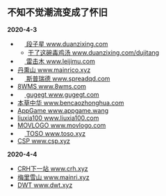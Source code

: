 ## 不知不觉潮流变成了怀旧

**2020-4-3**
+ <a href="https://www.duanzixing.com/" title="段子星" target="_blank"><img src="https://www.duanzixing.com/favicon.png" height="16px" /> 段子星 www.duanzixing.com</a>
  - <a href="https://www.duanzixing.com/dujitang" title="干了这碗毒鸡汤" target="_blank">干了这碗毒鸡汤 www.duanzixing.com/dujitang</a>
+ <a href="https://www.leijimu.com/" title="雷击木" target="_blank"><img src="https://www.leijimu.com/logo.png" height="16px" /> 雷击木 www.leijimu.com</a>
+ <a href="https://www.mainrico.xyz/" title="丹熏山" target="_blank">丹熏山 www.mainrico.xyz</a>
+ <a href="https://www.spreadqd.com/" title="斯普瑞德" target="_blank"><img src="https://www.spreadqd.com/logo.png" height="16px" /> 斯普瑞德 www.spreadqd.com</a>
+ <a href="https://www.8wms.com/" title="8WMS" target="_blank">8WMS www.8wms.com</a>
+ <a href="https://www.gugegt.com/" title="gugegt" target="_blank"><img src="https://www.gugegt.com/logo.png" height="16px" /> gugegt www.gugegt.com</a>
+ <a href="https://www.bencaozhonghua.com/" title="本草中华" target="_blank">本草中华 www.bencaozhonghua.com</a>
+ <a href="https://appgame.wang/" title="AppGame" target="_blank">AppGame www.appgame.wang</a>
+ <a href="https://www.liuxia100.com/" title="liuxia100" target="_blank">liuxia100 www.liuxia100.com</a>
+ <a href="https://www.movlogo.com/" title="电影公司标志" target="_blank">MOVLOGO www.movlogo.com</a>
+ <a href="https://www.toso.xyz/" title="toso" target="_blank"><img src="https://www.toso.xyz/logo.png" height="16px" /> TOSO www.toso.xyz</a>
+ <a href="https://www.csp.xyz/" title="CSP" target="_blank">CSP www.csp.xyz</a>

**2020-4-4**
+ <a href="https://www.crh.xyz/" title="CRH下一站" target="_blank">CRH下一站 www.crh.xyz</a>
+ <a href="https://www.mainri.xyz/" title="梅里雪山" target="_blank">梅里雪山 www.mainri.xyz</a>
+ <a href="https://www.dwt.xyz/" title="DWT" target="_blank">DWT www.dwt.xyz</a>
